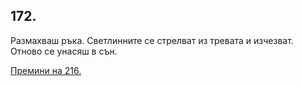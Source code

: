 ## 172.

Размахваш ръка. Светлинните се стрелват из тревата и изчезват.
Отново се унасяш в сън. 

[Премини на 216.](./216)
